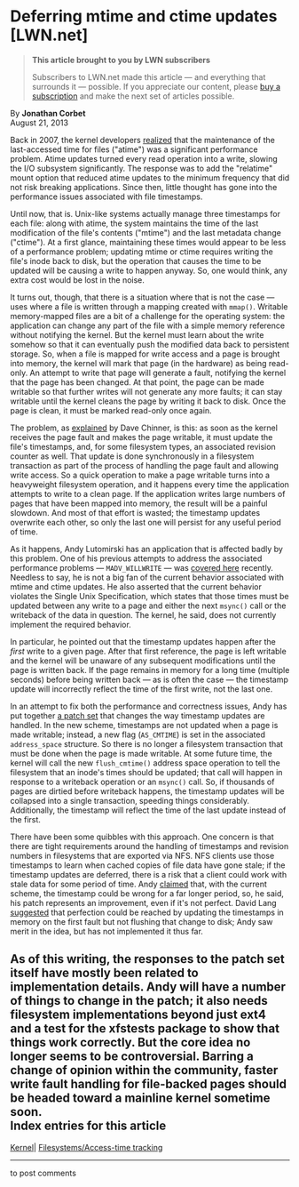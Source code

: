 # Deferring mtime and ctime updates [LWN.net]

> **This article brought to you by LWN subscribers**
> 
> Subscribers to LWN.net made this article — and everything that surrounds it — possible. If you appreciate our content, please [buy a subscription](/Promo/nst-nag3/subscribe) and make the next set of articles possible. 

By **Jonathan Corbet**  
August 21, 2013 

Back in 2007, the kernel developers [realized](/Articles/244829/) that the maintenance of the last-accessed time for files ("atime") was a significant performance problem. Atime updates turned every read operation into a write, slowing the I/O subsystem significantly. The response was to add the "relatime" mount option that reduced atime updates to the minimum frequency that did not risk breaking applications. Since then, little thought has gone into the performance issues associated with file timestamps. 

Until now, that is. Unix-like systems actually manage three timestamps for each file: along with atime, the system maintains the time of the last modification of the file's contents ("mtime") and the last metadata change ("ctime"). At a first glance, maintaining these times would appear to be less of a performance problem; updating mtime or ctime requires writing the file's inode back to disk, but the operation that causes the time to be updated will be causing a write to happen anyway. So, one would think, any extra cost would be lost in the noise. 

It turns out, though, that there is a situation where that is not the case — uses where a file is written through a mapping created with `mmap()`. Writable memory-mapped files are a bit of a challenge for the operating system: the application can change any part of the file with a simple memory reference without notifying the kernel. But the kernel must learn about the write somehow so that it can eventually push the modified data back to persistent storage. So, when a file is mapped for write access and a page is brought into memory, the kernel will mark that page (in the hardware) as being read-only. An attempt to write that page will generate a fault, notifying the kernel that the page has been changed. At that point, the page can be made writable so that further writes will not generate any more faults; it can stay writable until the kernel cleans the page by writing it back to disk. Once the page is clean, it must be marked read-only once again. 

The problem, as [explained](/Articles/564122/) by Dave Chinner, is this: as soon as the kernel receives the page fault and makes the page writable, it must update the file's timestamps, and, for some filesystem types, an associated revision counter as well. That update is done synchronously in a filesystem transaction as part of the process of handling the page fault and allowing write access. So a quick operation to make a page writable turns into a heavyweight filesystem operation, and it happens every time the application attempts to write to a clean page. If the application writes large numbers of pages that have been mapped into memory, the result will be a painful slowdown. And most of that effort is wasted; the timestamp updates overwrite each other, so only the last one will persist for any useful period of time. 

As it happens, Andy Lutomirski has an application that is affected badly by this problem. One of his previous attempts to address the associated performance problems — `MADV_WILLWRITE` — was [covered here](/Articles/562211/) recently. Needless to say, he is not a big fan of the current behavior associated with mtime and ctime updates. He also asserted that the current behavior violates the Single Unix Specification, which states that those times must be updated between any write to a page and either the next `msync()` call or the writeback of the data in question. The kernel, he said, does not currently implement the required behavior. 

In particular, he pointed out that the timestamp updates happen after the _first_ write to a given page. After that first reference, the page is left writable and the kernel will be unaware of any subsequent modifications until the page is written back. If the page remains in memory for a long time (multiple seconds) before being written back — as is often the case — the timestamp update will incorrectly reflect the time of the first write, not the last one. 

In an attempt to fix both the performance and correctness issues, Andy has put together [a patch set](/Articles/563909/) that changes the way timestamp updates are handled. In the new scheme, timestamps are not updated when a page is made writable; instead, a new flag (`AS_CMTIME`) is set in the associated `address_space` structure. So there is no longer a filesystem transaction that must be done when the page is made writable. At some future time, the kernel will call the new `flush_cmtime()` address space operation to tell the filesystem that an inode's times should be updated; that call will happen in response to a writeback operation or an `msync()` call. So, if thousands of pages are dirtied before writeback happens, the timestamp updates will be collapsed into a single transaction, speeding things considerably. Additionally, the timestamp will reflect the time of the last update instead of the first. 

There have been some quibbles with this approach. One concern is that there are tight requirements around the handling of timestamps and revision numbers in filesystems that are exported via NFS. NFS clients use those timestamps to learn when cached copies of file data have gone stale; if the timestamp updates are deferred, there is a risk that a client could work with stale data for some period of time. Andy [claimed](/Articles/564138/) that, with the current scheme, the timestamp could be wrong for a far longer period, so, he said, his patch represents an improvement, even if it's not perfect. David Lang [suggested](/Articles/564141/) that perfection could be reached by updating the timestamps in memory on the first fault but not flushing that change to disk; Andy saw merit in the idea, but has not implemented it thus far. 

As of this writing, the responses to the patch set itself have mostly been related to implementation details. Andy will have a number of things to change in the patch; it also needs filesystem implementations beyond just ext4 and a test for the xfstests package to show that things work correctly. But the core idea no longer seems to be controversial. Barring a change of opinion within the community, faster write fault handling for file-backed pages should be headed toward a mainline kernel sometime soon.  
Index entries for this article  
---  
[Kernel](/Kernel/Index)| [Filesystems/Access-time tracking](/Kernel/Index#Filesystems-Access-time_tracking)  
  


* * *

to post comments 
